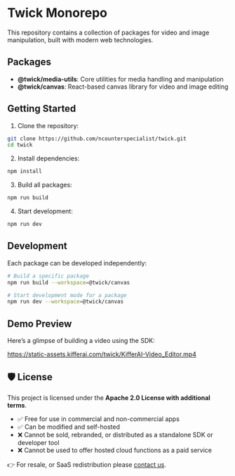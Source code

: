 # Twick Monorepo

This repository contains a collection of packages for video and image manipulation, built with modern web technologies.

## Packages

- **@twick/media-utils**: Core utilities for media handling and manipulation
- **@twick/canvas**: React-based canvas library for video and image editing

## Getting Started

1. Clone the repository:
```bash
git clone https://github.com/ncounterspecialist/twick.git
cd twick
```

2. Install dependencies:
```bash
npm install
```

3. Build all packages:
```bash
npm run build
```

4. Start development:
```bash
npm run dev
```

## Development

Each package can be developed independently:

```bash
# Build a specific package
npm run build --workspace=@twick/canvas

# Start development mode for a package
npm run dev --workspace=@twick/canvas
```

## Demo Preview

Here’s a glimpse of building a video using the SDK:

https://static-assets.kifferai.com/twick/KifferAI-Video_Editor.mp4

## 🛡 License

This project is licensed under the **Apache 2.0 License with additional terms**.

- ✅ Free for use in commercial and non-commercial apps
- ✅ Can be modified and self-hosted
- ❌ Cannot be sold, rebranded, or distributed as a standalone SDK or developer tool
- ❌ Cannot be used to offer hosted cloud functions as a paid service

👉 For resale, or SaaS redistribution please [contact us](mailto:contact@kifferai.com).

